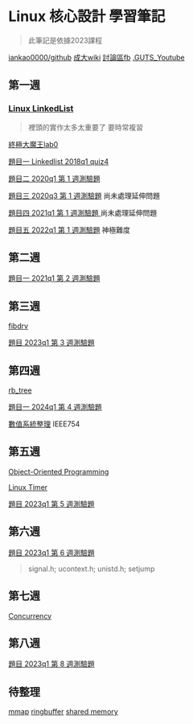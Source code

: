 # Linux 核心設計 學習筆記
>此筆記是依據2023課程

[iankao0000/github](https://github.com/iankao0000)
[成大wiki](https://wiki.csie.ncku.edu.tw/linux/schedule)
[討論區fb](https://www.facebook.com/groups/1531876370923589/?hoisted_section_header_type=recently_seen&multi_permalinks=1582965082481384)
[.GUTS_Youtube](https://www.youtube.com/@sysprog)

## 第一週

###    [Linux LinkedList](https://hackmd.io/@sysprog/c-linked-list#Linked-list-%E5%9C%A8-Linux-%E6%A0%B8%E5%BF%83%E5%8E%9F%E5%A7%8B%E7%A8%8B%E5%BC%8F%E7%A2%BC)
>裡頭的實作太多太重要了 要時常複習

[終極大魔王lab0](https://hackmd.io/BTzczIV_Tx2OcNdq4BRspQ)

[題目一 Linkedlist 2018q1 quiz4](https://hackmd.io/V9sjuugVRmS_LtVs2TKswg)

[題目二 2020q1 第 1 週測驗題](https://hackmd.io/Vr4suy_oQA6bqI_o86FbDA)

[題目三 2020q3 第 1 週測驗題](https://hackmd.io/h40R6irGS7W6mf7qrNpyiw) 尚未處理延伸問題

[題目四 2021q1 第 1 週測驗題 ](https://hackmd.io/GwezoCF5QCWcBrSPGTRLgg) 尚未處理延伸問題

[題目五 2022q1 第 1 週測驗題](https://hackmd.io/P6L0LuLeT2id9D4ni9Z7ZQ) 神極難度

##    第二週

[題目一 2021q1 第 2 週測驗題](https://hackmd.io/kWXwq6cMRym5yutofSl6og)


## 第三週

[fibdrv](https://hackmd.io/AMqSN8tJTHa7lMtE2VWF2g)

[題目 2023q1 第 3 週測驗題](https://hackmd.io/FMCz9mx1RkuBQ5VcdfaNbQ)



## 第四週


[rb_tree](https://hackmd.io/5EuXp2fYQDWCVNJgnkRZfg)

[題目一 2024q1 第 4 週測驗題](https://hackmd.io/dDcZ5TxCSdmhgdGVUn0ezg)


[數值系統整理](https://hackmd.io/gUP5PGnvQrab_8eQezQeww) IEEE754


##    第五週

[Object-Oriented Programming](https://hackmd.io/J1_WW6KfRsyrAUljks3imA)

[Linux Timer](https://hackmd.io/IvfBOgDAQUaWFFoHwjg99Q)

[題目 2023q1 第 5 週測驗題](https://hackmd.io/quzRpMyWRWCN-3lk4ByIIA)




##    第六週

[題目 2023q1 第 6 週測驗題](https://hackmd.io/2FhNTftlSuynVEcED0BEkw)
>signal.h; ucontext.h; unistd.h; setjump

##    第七週

[Concurrency](https://hackmd.io/C8yIqZC2SvKxH_6dKyuEXg)



##    第八週

[題目 2023q1 第 8 週測驗題](https://hackmd.io/PPwYuziiRheU7YciltqowA)


## 待整理

[mmap](https://hackmd.io/@sysprog/CSAPP-ch9)
[ringbuffer](https://hackmd.io/@sysprog/concurrency/%2F%40sysprog%2Fconcurrency-ringbuffer)
[shared memory](https://hackmd.io/@sysprog/linux-shared-memory)